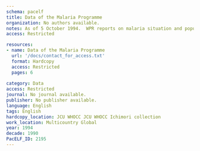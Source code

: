 ```yaml
---
schema: pacelf
title: Data of the Malaria Programme
organization: No authors available.
notes: As of 5 October 1994.  WPR reports on malaria situation and populations protected by nets
access: Restricted

resources:
- name: Data of the Malaria Programme
  url: '/docs/contact_for_access.txt'
  format: Hardcopy
  access: Restricted
  pages: 6
 
category: Data
access: Restricted
journal: No journal available.
publisher: No publisher available. 
language: English 
tags: English 
hardcopy_location: JCU WHOCC JCU WHOCC Ichimori collection
work_location: Multicountry Global
year: 1994
decade: 1990
PacELF_ID: 2195
---
```

